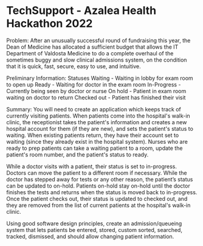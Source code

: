 # TechSupport - Azalea Health Hackathon 2022
Problem:
After an unusually successful round of fundraising this year, the Dean of Medicine has allocated a sufficient budget that allows the IT Department of Valdosta Medicine to do a complete overhaul of the sometimes buggy and slow clinical admissions system, on the condition that it is quick, fast, secure, easy to use, and intuitive.

Preliminary Information:
Statuses
Waiting - Waiting in lobby for exam room to open up
Ready - Waiting for doctor in the exam room
In-Progress - Currently being seen by doctor or nurse
On hold - Patient in exam room waiting on doctor to return
Checked out - Patient has finished their visit

Summary:
You will need to create an application which keeps track of currently visiting patients. When patients come into the hospital's walk-in clinic, the receptionist takes the patient's information and creates a new hospital account for them (if they are new), and sets the patient's status to waiting. When existing patients return, they have their account set to waiting (since they already exist in the hospital system). Nurses who are ready to prep patients can take a waiting patient to a room, update the patient's room number, and the patient's status to ready.

While a doctor visits with a patient, their status is set to in-progress. Doctors can move the patient to a different room if necessary. While the doctor has stepped away for tests or any other reason, the patient’s status can be updated to on-hold. Patients on-hold stay on-hold until the doctor finishes the tests and returns when the status is moved back to in-progress. Once the patient checks out, their status is updated to checked out, and they are removed from the list of current patients at the hospital's walk-in clinic.

Using good software design principles, create an admission/queueing system that lets patients be entered, stored, custom sorted, searched, tracked, dismissed, and should allow changing patient information.
